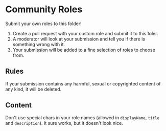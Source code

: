 # Community Roles
Submit your own roles to this folder!

1. Create a pull request with your custom role and submit it to this foler.
2. A moderator will look at your submission and tell you if there is something wrong with it.
3. Your submission will be added to a fine selection of roles to choose from.

## Rules
If your submission contains any harmful, sexual or copyrighted content of any kind, it will be deleted.

## Content
Don't use special chars in your role names (allowed in `displayName`, `title` and `description`). It sure works, but it doesn't look nice.
